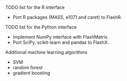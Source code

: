 TODO list for the R interface
* Port R packages (MASS, e1071 and caret) to FlashR.

TODO list for the Python interface
* Implement NumPy interface with FlashMatrix.
* Port SciPy, scikit-learn and pandas to FlashX.

Additional machine learning algorithms
* SVM
* random forest
* gradient boosting
